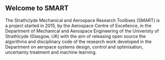 ## Welcome to SMART

The Strathclyde Mechanical and Aerospace Research Toolbxes (SMART) is a project started in 2015, by the Aerospace Centre of Excellence, in the Department of Mechanical and Aerospace Engineering of the Univeristy of Strathlcyde (Glasgow, UK) with the aim of releasing open source the algorithms and disciplinary code of the research work developed in the Department on aerspace systems design, control and optimisation, uncertainty treatment and machine learning.

